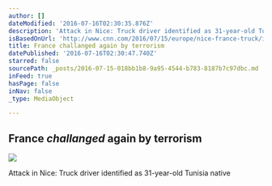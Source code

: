 ```yaml
---
author: []
dateModified: '2016-07-16T02:30:35.876Z'
description: 'Attack in Nice: Truck driver identified as 31-year-old Tunisia native'
isBasedOnUrl: 'http://www.cnn.com/2016/07/15/europe/nice-france-truck/index.html'
title: France challanged again by terrorism
datePublished: '2016-07-16T02:30:47.740Z'
starred: false
sourcePath: _posts/2016-07-15-018bb1b8-9a95-4544-b783-8187b7c97dbc.md
inFeed: true
hasPage: false
inNav: false
_type: MediaObject

---
```

## France _challanged_ again by terrorism
![](https://the-grid-user-content.s3-us-west-2.amazonaws.com/86436e09-d3a7-442c-a658-aeac40183065.jpg)

Attack in Nice: Truck driver identified as 31-year-old Tunisia native